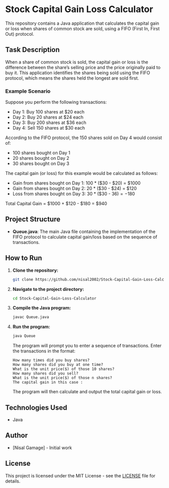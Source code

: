 # Stock Capital Gain Loss Calculator

This repository contains a Java application that calculates the capital gain or loss when shares of common stock are sold, using a FIFO (First In, First Out) protocol.

## Task Description

When a share of common stock is sold, the capital gain or loss is the difference between the share’s selling price and the price originally paid to buy it. This application identifies the shares being sold using the FIFO protocol, which means the shares held the longest are sold first.

### Example Scenario

Suppose you perform the following transactions:

- Day 1: Buy 100 shares at $20 each
- Day 2: Buy 20 shares at $24 each
- Day 3: Buy 200 shares at $36 each
- Day 4: Sell 150 shares at $30 each

According to the FIFO protocol, the 150 shares sold on Day 4 would consist of:
- 100 shares bought on Day 1
- 20 shares bought on Day 2
- 30 shares bought on Day 3

The capital gain (or loss) for this example would be calculated as follows:
- Gain from shares bought on Day 1: 100 * ($30 - $20) = $1000
- Gain from shares bought on Day 2: 20 * ($30 - $24) = $120
- Loss from shares bought on Day 3: 30 * ($30 - $36) = -$180

Total Capital Gain = $1000 + $120 - $180 = $940

## Project Structure

- **Queue.java**: The main Java file containing the implementation of the FIFO protocol to calculate capital gain/loss based on the sequence of transactions.

## How to Run

1. **Clone the repository:**

   ```bash
   git clone https://github.com/nisal2002/Stock-Capital-Gain-Loss-Calculator.git
   ```

2. **Navigate to the project directory:**

   ```bash
   cd Stock-Capital-Gain-Loss-Calculator
   ```

3. **Compile the Java program:**

   ```bash
   javac Queue.java
   ```

4. **Run the program:**

   ```bash
   java Queue
   ```

   The program will prompt you to enter a sequence of transactions. Enter the transactions in the format: 

   ```
   How many times did you buy shares?
   How many shares did you buy at one time?
   What is the unit price($) of those 10 shares?
   How many shares did you sell?
   What is the unit price($) of those n shares?
   The capital gain in this case :
   ```

   The program will then calculate and output the total capital gain or loss.

## Technologies Used

- Java

## Author

- [Nisal Gamage] - Initial work

## License

This project is licensed under the MIT License - see the [LICENSE](LICENSE) file for details.
